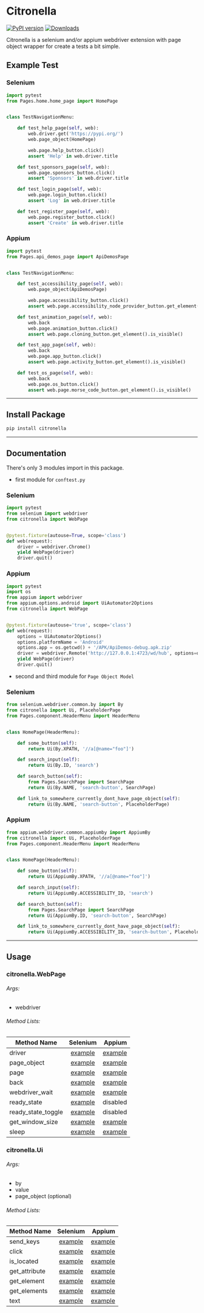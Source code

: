 # Citronella

[![PyPI version](https://badge.fury.io/py/citronella.svg)](https://badge.fury.io/py/citronella)
[![Downloads](https://pepy.tech/badge/citronella)](https://pepy.tech/project/citronella)

Citronella is a selenium and/or appium webdriver extension with page object wrapper for create a tests a bit simple.

## Example Test

### Selenium

```python
import pytest
from Pages.home.home_page import HomePage


class TestNavigationMenu:

    def test_help_page(self, web):
        web.driver.get('https://pypi.org/')
        web.page_object(HomePage)

        web.page.help_button.click()
        assert 'Help' in web.driver.title

    def test_sponsors_page(self, web):
        web.page.sponsors_button.click()
        assert 'Sponsors' in web.driver.title

    def test_login_page(self, web):
        web.page.login_button.click()
        assert 'Log' in web.driver.title

    def test_register_page(self, web):
        web.page.register_button.click()
        assert 'Create' in web.driver.title
```

### Appium

```python
import pytest
from Pages.api_demos_page import ApiDemosPage


class TestNavigationMenu:

    def test_accessibility_page(self, web):
        web.page_object(ApiDemosPage)

        web.page.accessibility_button.click()
        assert web.page.accessibility_node_provider_button.get_element().is_visible()

    def test_animation_page(self, web):
        web.back
        web.page.animation_button.click()
        assert web.page.cloning_button.get_element().is_visible()

    def test_app_page(self, web):
        web.back
        web.page.app_button.click()
        assert web.page.activity_button.get_element().is_visible()

    def test_os_page(self, web):
        web.back
        web.page.os_button.click()
        assert web.page.morse_code_button.get_element().is_visible()
```
___
## Install Package

```bash
pip install citronella
```

___
## Documentation

There's only 3 modules import in this package.

* first module for `conftest.py`

### Selenium

```python
import pytest
from selenium import webdriver
from citronella import WebPage


@pytest.fixture(autouse=True, scope='class')
def web(request):
    driver = webdriver.Chrome()
    yield WebPage(driver)
    driver.quit()
```

### Appium

```python
import pytest
import os
from appium import webdriver
from appium.options.android import UiAutomator2Options
from citronella import WebPage


@pytest.fixture(autouse='true', scope='class')
def web(request):
    options = UiAutomator2Options()
    options.platformName = 'Android'
    options.app = os.getcwd() + '/APK/ApiDemos-debug.apk.zip'
    driver = webdriver.Remote('http://127.0.0.1:4723/wd/hub', options=options)
    yield WebPage(driver)
    driver.quit()
```

* second and third module for `Page Object Model`

### Selenium

```python
from selenium.webdriver.common.by import By
from citronella import Ui, PlaceholderPage
from Pages.component.HeaderMenu import HeaderMenu


class HomePage(HeaderMenu):

    def some_button(self):
        return Ui(By.XPATH, '//a[@name="foo"]')

    def search_input(self):
        return Ui(By.ID, 'search')

    def search_button(self):
        from Pages.SearchPage import SearchPage
        return Ui(By.NAME, 'search-button', SearchPage)

    def link_to_somewhere_currently_dont_have_page_object(self):
        return Ui(By.NAME, 'search-button', PlaceholderPage)
```

### Appium

```python
from appium.webdriver.common.appiumby import AppiumBy
from citronella import Ui, PlaceholderPage
from Pages.component.HeaderMenu import HeaderMenu


class HomePage(HeaderMenu):

    def some_button(self):
        return Ui(AppiumBy.XPATH, '//a[@name="foo"]')

    def search_input(self):
        return Ui(AppiumBy.ACCESSIBILITY_ID, 'search')

    def search_button(self):
        from Pages.SearchPage import SearchPage
        return Ui(AppiumBy.ID, 'search-button', SearchPage)

    def link_to_somewhere_currently_dont_have_page_object(self):
        return Ui(AppiumBy.ACCESSIBILITY_ID, 'search-button', PlaceholderPage)
```

___
## Usage

### citronella.WebPage

###### Args:
- webdriver

###### Method Lists:
| Method Name       | Selenium      | Appium  |
| ------------------ |:-------------:| -----:|
| driver             | [example](https://github.com/heyclore/citronella/blob/82d8a46f8ef7976a1f5e796783644343470714d3/example/selenium/Tests/test_usage_demo.py#L13)| [example](https://github.com/heyclore/citronella/blob/82d8a46f8ef7976a1f5e796783644343470714d3/example/appium/Tests/test_usage_demo.py#L13) |
| page_object        | [example](https://github.com/heyclore/citronella/blob/82d8a46f8ef7976a1f5e796783644343470714d3/example/selenium/Tests/test_usage_demo.py#L21) | [example](https://github.com/heyclore/citronella/blob/82d8a46f8ef7976a1f5e796783644343470714d3/example/appium/Tests/test_usage_demo.py#L20) |
| page               | [example](https://github.com/heyclore/citronella/blob/82d8a46f8ef7976a1f5e796783644343470714d3/example/selenium/Tests/test_usage_demo.py#L35) | [example](https://github.com/heyclore/citronella/blob/82d8a46f8ef7976a1f5e796783644343470714d3/example/appium/Tests/test_usage_demo.py#L35) |
| back               | [example](https://github.com/heyclore/citronella/blob/82d8a46f8ef7976a1f5e796783644343470714d3/example/selenium/Tests/test_usage_demo.py#L42) | [example](https://github.com/heyclore/citronella/blob/82d8a46f8ef7976a1f5e796783644343470714d3/example/appium/Tests/test_usage_demo.py#L45) |
| webdriver_wait     | [example](https://github.com/heyclore/citronella/blob/82d8a46f8ef7976a1f5e796783644343470714d3/example/selenium/Tests/test_usage_demo.py#L50) | [example](https://github.com/heyclore/citronella/blob/82d8a46f8ef7976a1f5e796783644343470714d3/example/appium/Tests/test_usage_demo.py#L53) |
| ready_state        | [example](https://github.com/heyclore/citronella/blob/82d8a46f8ef7976a1f5e796783644343470714d3/example/selenium/Tests/test_usage_demo.py#L56) | disabled |
| ready_state_toggle | [example](https://github.com/heyclore/citronella/blob/82d8a46f8ef7976a1f5e796783644343470714d3/example/selenium/Tests/test_usage_demo.py#L63) | disabled |
| get_window_size    | [example](https://github.com/heyclore/citronella/blob/82d8a46f8ef7976a1f5e796783644343470714d3/example/selenium/Tests/test_usage_demo.py#L69) | [example](https://github.com/heyclore/citronella/blob/82d8a46f8ef7976a1f5e796783644343470714d3/example/appium/Tests/test_usage_demo.py#L59) |
| sleep              | [example](https://github.com/heyclore/citronella/blob/82d8a46f8ef7976a1f5e796783644343470714d3/example/selenium/Tests/test_usage_demo.py#L76) | [example](https://github.com/heyclore/citronella/blob/82d8a46f8ef7976a1f5e796783644343470714d3/example/appium/Tests/test_usage_demo.py#L66) |

### citronella.Ui

###### Args:
- by
- value
- page_object (optional)

###### Method Lists:
| Method Name       | Selenium      | Appium  |
| ------------------ |:-------------:| -----:|
| send_keys          | [example](https://github.com/heyclore/citronella/blob/82d8a46f8ef7976a1f5e796783644343470714d3/example/selenium/Tests/test_usage_demo.py#L86)| [example](https://github.com/heyclore/citronella/blob/82d8a46f8ef7976a1f5e796783644343470714d3/example/appium/Tests/test_usage_demo.py#L79) |
| click              | [example](https://github.com/heyclore/citronella/blob/82d8a46f8ef7976a1f5e796783644343470714d3/example/selenium/Tests/test_usage_demo.py#L95) | [example](https://github.com/heyclore/citronella/blob/82d8a46f8ef7976a1f5e796783644343470714d3/example/appium/Tests/test_usage_demo.py#L89) |
| is_located         | [example](https://github.com/heyclore/citronella/blob/82d8a46f8ef7976a1f5e796783644343470714d3/example/selenium/Tests/test_usage_demo.py#L103) | [example](https://github.com/heyclore/citronella/blob/82d8a46f8ef7976a1f5e796783644343470714d3/example/appium/Tests/test_usage_demo.py#L97) |
| get_attribute      | [example](https://github.com/heyclore/citronella/blob/82d8a46f8ef7976a1f5e796783644343470714d3/example/selenium/Tests/test_usage_demo.py#L109) | [example](https://github.com/heyclore/citronella/blob/82d8a46f8ef7976a1f5e796783644343470714d3/example/appium/Tests/test_usage_demo.py#L103) |
| get_element        | [example](https://github.com/heyclore/citronella/blob/82d8a46f8ef7976a1f5e796783644343470714d3/example/selenium/Tests/test_usage_demo.py#L118) | [example](https://github.com/heyclore/citronella/blob/82d8a46f8ef7976a1f5e796783644343470714d3/example/appium/Tests/test_usage_demo.py#L111) |
| get_elements       | [example](https://github.com/heyclore/citronella/blob/82d8a46f8ef7976a1f5e796783644343470714d3/example/selenium/Tests/test_usage_demo.py#L124) | [example](https://github.com/heyclore/citronella/blob/82d8a46f8ef7976a1f5e796783644343470714d3/example/appium/Tests/test_usage_demo.py#L117) |
| text               | [example](https://github.com/heyclore/citronella/blob/82d8a46f8ef7976a1f5e796783644343470714d3/example/selenium/Tests/test_usage_demo.py#L130) | [example](https://github.com/heyclore/citronella/blob/82d8a46f8ef7976a1f5e796783644343470714d3/example/appium/Tests/test_usage_demo.py#L123) |
